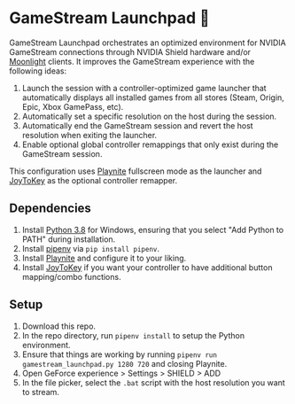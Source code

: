 # GameStream Launchpad 🚀

GameStream Launchpad orchestrates an optimized environment for NVIDIA GameStream connections through NVIDIA Shield hardware and/or [Moonlight](https://github.com/moonlight-stream) clients. It improves the GameStream experience with the following ideas:

 1. Launch the session with a controller-optimized game launcher that automatically displays all installed games from all stores (Steam, Origin, Epic, Xbox GamePass, etc).
 2. Automatically set a specific resolution on the host during the session.
 3. Automatically end the GameStream session and revert the host resolution when exiting the launcher.
 4. Enable optional global controller remappings that only exist during the GameStream session.
 
This configuration uses [Playnite](https://github.com/JosefNemec/Playnite) fullscreen mode as the launcher and [JoyToKey](https://joytokey.net/en/) as the optional controller remapper.
 
## Dependencies
 1. Install [Python 3.8](https://www.python.org/) for Windows, ensuring that you select "Add Python to PATH" during installation.
 2. Install [pipenv](https://pypi.org/project/pipenv/) via `pip install pipenv`.
 3. Install [Playnite](https://github.com/JosefNemec/Playnite) and configure it to your liking.
 4. Install [JoyToKey](https://joytokey.net/en/) if you want your controller to have additional button mapping/combo functions.

## Setup
 1. Download this repo.
 2. In the repo directory, run `pipenv install` to setup the Python environment.
 3. Ensure that things are working by running `pipenv run gamestream_launchpad.py 1280 720` and closing Playnite.
 4. Open GeForce experience > Settings > SHIELD > ADD
 5. In the file picker, select the `.bat` script with the host resolution you want to stream.
